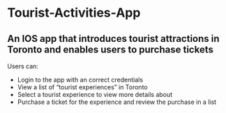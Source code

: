 # Tourist-Activities-App
## An IOS app that introduces tourist attractions in Toronto and enables users to purchase tickets
Users can:
- Login to the app with an correct credentials
- View a list of “tourist experiences” in Toronto
- Select a tourist experience to view more details about
- Purchase a ticket for the experience and review the purchase in a list
